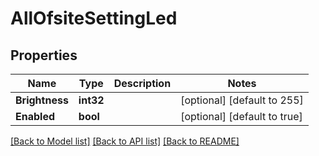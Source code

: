 # AllOfsiteSettingLed

## Properties
Name | Type | Description | Notes
------------ | ------------- | ------------- | -------------
**Brightness** | **int32** |  | [optional] [default to 255]
**Enabled** | **bool** |  | [optional] [default to true]

[[Back to Model list]](../README.md#documentation-for-models) [[Back to API list]](../README.md#documentation-for-api-endpoints) [[Back to README]](../README.md)

